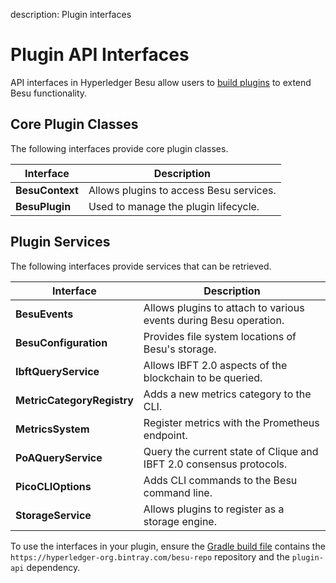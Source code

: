 description: Plugin interfaces
<!--- END of page meta data -->

# Plugin API Interfaces

API interfaces in Hyperledger Besu allow users to [build plugins](../Concepts/Plugins.md) to
extend Besu functionality.

## Core Plugin Classes

The following interfaces provide core plugin classes.

| Interface          | Description                                              |
|--------------------|----------------------------------------------------------|
| **BesuContext**    | Allows plugins to access Besu services.  |
| **BesuPlugin**     | Used to manage the plugin lifecycle.  |


## Plugin Services

The following interfaces provide services that can be retrieved.

| Interface          | Description                                              |
|--------------------|----------------------------------------------------------|
| **BesuEvents**     | Allows plugins to attach to various events during Besu operation.  |
| **BesuConfiguration** | Provides file system locations of Besu's storage. |
| **IbftQueryService** | Allows IBFT 2.0 aspects of the blockchain to be queried. |
| **MetricCategoryRegistry** | Adds a new metrics category to the CLI. |
| **MetricsSystem**  | Register metrics with the Prometheus endpoint. |
| **PoAQueryService** | Query the current state of Clique and IBFT 2.0 consensus protocols. |       
| **PicoCLIOptions** | Adds CLI commands to the Besu command line.  |
| **StorageService** | Allows plugins to register as a storage engine.  |

To use the interfaces in your plugin, ensure the [Gradle build file](https://github.com/PegaSysEng/PluginsAPIDemo/blob/master/build.gradle) contains
the `https://hyperledger-org.bintray.com/besu-repo` repository and the 
`plugin-api` dependency.